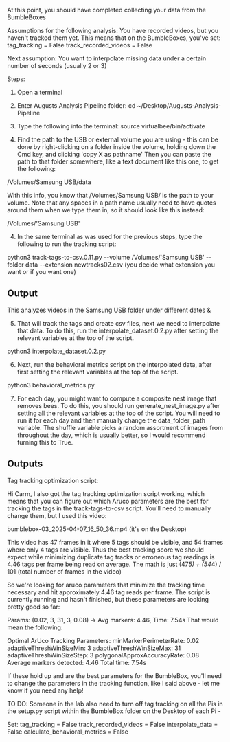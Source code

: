 At this point, you should have completed collecting your data from the BumbleBoxes

Assumptions for the following analysis:
You have recorded videos, but you haven't tracked them yet. This means that on the BumbleBoxes, you've
set:
tag_tracking = False
track_recorded_videos = False

Next assumption: You want to interpolate missing data under a certain number of seconds (usually 2 or 3)





Steps:
1. Open a terminal
2. Enter Augusts Analysis Pipeline folder:
cd ~/Desktop/Augusts-Analysis-Pipeline

2. Type the following into the terminal: 
source virtualbee/bin/activate

3. Find the path to the USB or external volume you are using - this can be done by right-clicking on a folder inside the volume, 
holding down the Cmd key, and clicking 'copy X as pathname'
Then you can paste the path to that folder somewhere, like a text document like this one, to get the following:

/Volumes/Samsung USB/data

With this info, you know that /Volumes/Samsung USB/ is the path to your volume. Note that any spaces in a path name usually
need to have quotes around them when we type them in, so it should look like this instead:

/Volumes/'Samsung USB'

4. In the same terminal as was used for the previous steps, type the following to run the tracking script:

python3 track-tags-to-csv.0.11.py --volume /Volumes/'Samsung USB' --folder data --extension newtracks02.csv (you decide what extension you want or if you want one)

## Output
This analyzes videos in the Samsung USB folder under different dates & 

5. That will track the tags and create csv files, next we need to interpolate that data. To do this, run the interpolate_dataset.0.2.py after setting the relevant variables at the top of the script. 

python3 interpolate_dataset.0.2.py

6. Next, run the behavioral metrics script on the interpolated data, after first setting the relevant variables at the top of the script. 

python3 behavioral_metrics.py

7. For each day, you might want to compute a composite nest image that removes bees. To do this, you should run generate_nest_image.py after setting all the relevant variables at the top of the script. You will need to run it for each day and then manually change the data_folder_path variable. The shuffle variable picks a random assortment of images from throughout the day, which is usually better, so I would recommend turning this to True. 



## Outputs



Tag tracking optimization script:

Hi Carm, I also got the tag tracking optimization script working, which means that you can figure out which Aruco parameters are the best for tracking the tags in the track-tags-to-csv script. You'll need to manually change them, but I used this video: 

bumblebox-03_2025-04-07_16_50_36.mp4 (it's on the Desktop)

This video has 47 frames in it where 5 tags should be visible, and 54 frames where only 4 tags are visible. Thus the best tracking score we should expect while minimizing duplicate tag tracks or erroneous tag readings is 4.46 tags per frame being read on average. The math is just (47*5) + (54*4) / 101 (total number of frames in the video)

So we're looking for aruco parameters that minimize the tracking time necessary and hit approximately 4.46 tag reads per frame. The script is currently running and hasn't finished, 
but these parameters are looking pretty good so far:

Params: (0.02, 3, 31, 3, 0.08) -> Avg markers: 4.46, Time: 7.54s 
That would mean the following:

Optimal ArUco Tracking Parameters:
minMarkerPerimeterRate: 0.02
adaptiveThreshWinSizeMin: 3
adaptiveThreshWinSizeMax: 31
adaptiveThreshWinSizeStep: 3
polygonalApproxAccuracyRate: 0.08
Average markers detected: 4.46
Total time: 7.54s

If these hold up and are the best parameters for the BumbleBox, you'll need to change the parameters in the tracking function, like I said above - let me know if you need any help!


TO DO:
Someone in the lab also need to turn off tag tracking on all the Pis in the setup.py script within the BumbleBox folder on the Desktop of each Pi -

Set:
tag_tracking = False
track_recorded_videos = False
interpolate_data = False
calculate_behavioral_metrics = False


